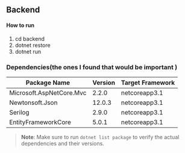 ## Backend
#### How to run

1. cd backend
2. dotnet restore
3. dotnet run

### Dependencies(the ones I found that would be important )

| Package Name            | Version | Target Framework |
|-------------------------|---------|------------------|
| Microsoft.AspNetCore.Mvc | 2.2.0   | netcoreapp3.1     |
| Newtonsoft.Json         | 12.0.3  | netcoreapp3.1     |
| Serilog                 | 2.9.0   | netcoreapp3.1     |
| EntityFrameworkCore     | 5.0.1   | netcoreapp3.1     |

> **Note**: Make sure to run `dotnet list package` to verify the actual dependencies and their versions.